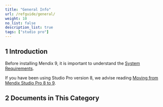 ```yaml
---
title: "General Info"
url: /refguide/general/
weight: 10
no_list: false
description_list: true
tags: ["studio pro"]
---
```


## 1 Introduction

Before installing Mendix 9, it is important to understand the [System Requirements](/refguide/system-requirements/). 

If you have been using Studio Pro version 8, we advise reading [Moving from Mendix Studio Pro 8 to 9](/refguide/moving-from-8-to-9/).

## 2 Documents in This Category


